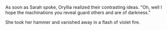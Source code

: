 As soon as Sarah spoke, Oryllia realized their contrasting ideas. "Oh, well I hope the machinations you reveal guard others and are of darkness."

She took her hammer and vanished away in a flash of violet fire.